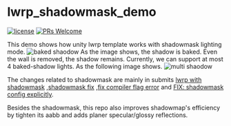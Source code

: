 # lwrp_shadowmask_demo
[![license](http://img.shields.io/badge/license-MIT-blue.svg)](https://github.com/Tencent/InjectFix/blob/master/LICENSE)
[![PRs Welcome](https://img.shields.io/badge/PRs-welcome-blue.svg)](https://github.com/Tencent/InjectFix/pulls)

This demo shows how unity lwrp template works with shadowmask lighting mode. 
![baked shaodow ](https://github.com/sienaiwun/lwrp_shadowmask_demo/blob/master/imgs/shadowmask.png)
As the image shows, the shadow is baked. Even the wall is removed, the shadow remains. Currently, we can support at most 4 baked-shadow lights. As the following image shows.
![multi shaodow ](https://github.com/sienaiwun/lwrp_shadowmask_demo/blob/master/imgs/multi_light.png)

The changes related to shadowmask are mainly in submits [lwrp with shadowmask](https://github.com/sienaiwun/unity_lwrp_shadowmask_demo/commit/b1e8c9cc3da5547e16a77df09c9cd8d63494df96) ,[shadowmask fix](https://github.com/sienaiwun/unity_lwrp_shadowmask_demo/commit/f08ab82927dedd09df0f8753507a215c403550fe) ,[fix compiler flag error](https://github.com/sienaiwun/unity_lwrp_shadowmask_demo/commit/526d9ddf0bf4cffb43a0bb7e81519d5e54d6b71e) and [FIX: shadowmask config explicitly](https://github.com/sienaiwun/unity_lwrp_shadowmask_demo/commit/0f26d8d1fd7efae4ce0f8c70c3d7ca232c7edf3e).

Besides the shadowmask, this repo also improves shadowmap's efficiency by tighten its aabb and adds planer specular/glossy reflections.
